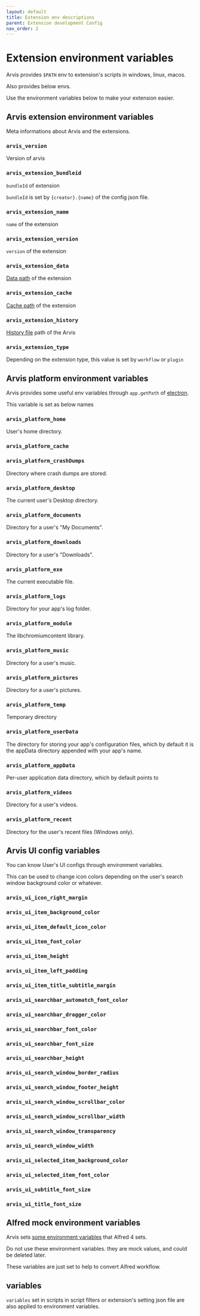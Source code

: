 ```yaml
---
layout: default
title: Extension env descriptions
parent: Extension development Config
nav_order: 2
---
```


# Extension environment variables

Arvis provides `$PATH` env to extension's scripts in windows, linux, macos.

Also provides below envs.

Use the environment variables below to make your extension easier.

## Arvis extension environment variables

Meta informations about Arvis and the extensions.

### `arvis_version`

Version of arvis

### `arvis_extension_bundleid`

`bundleId` of extension

`bundleId` is set by `{creator}.{name}` of the config json file.

### `arvis_extension_name`

`name` of the extension

### `arvis_extension_version`

`version` of the extension

### `arvis_extension_data`

[Data path](./config-file-paths.md) of the extension

### `arvis_extension_cache`

[Cache path](./config-file-paths.md) of the extension

### `arvis_extension_history`

[History file](./history.md) path of the Arvis

### `arvis_extension_type`

Depending on the extension type, this value is set by `workflow` or `plugin`

## Arvis platform environment variables

Arvis provides some useful env variables through `app.getPath` of [electron](https://www.electronjs.org/docs/api/app).

This variable is set as below names

### `arvis_platform_home`

User's home directory.

### `arvis_platform_cache`

### `arvis_platform_crashDumps`

Directory where crash dumps are stored.

### `arvis_platform_desktop`

The current user's Desktop directory.

### `arvis_platform_documents`

Directory for a user's "My Documents".

### `arvis_platform_downloads`

Directory for a user's "Downloads".

### `arvis_platform_exe`

The current executable file.

### `arvis_platform_logs`

Directory for your app's log folder.

### `arvis_platform_module`

The libchromiumcontent library.

### `arvis_platform_music`

Directory for a user's music.

### `arvis_platform_pictures`

Directory for a user's pictures.

### `arvis_platform_temp`

Temporary directory

### `arvis_platform_userData`

The directory for storing your app's configuration files, which by default it is the appData directory appended with your app's name.

### `arvis_platform_appData`

Per-user application data directory, which by default points to

### `arvis_platform_videos`

Directory for a user's videos.

### `arvis_platform_recent`

Directory for the user's recent files (Windows only).

## Arvis UI config variables

You can know User's UI configs through environment variables.

This can be used to change icon colors depending on the user's search window background color or whatever.

### `arvis_ui_icon_right_margin`
### `arvis_ui_item_background_color`
### `arvis_ui_item_default_icon_color`
### `arvis_ui_item_font_color`
### `arvis_ui_item_height`
### `arvis_ui_item_left_padding`
### `arvis_ui_item_title_subtitle_margin`
### `arvis_ui_searchbar_automatch_font_color`
### `arvis_ui_searchbar_dragger_color`
### `arvis_ui_searchbar_font_color`
### `arvis_ui_searchbar_font_size`
### `arvis_ui_searchbar_height`
### `arvis_ui_search_window_border_radius`
### `arvis_ui_search_window_footer_height`
### `arvis_ui_search_window_scrollbar_color`
### `arvis_ui_search_window_scrollbar_width`
### `arvis_ui_search_window_transparency`
### `arvis_ui_search_window_width`
### `arvis_ui_selected_item_background_color`
### `arvis_ui_selected_item_font_color`
### `arvis_ui_subtitle_font_size`
### `arvis_ui_title_font_size`

## Alfred mock environment variables

Arvis sets [some environment variables](https://www.alfredapp.com/help/workflows/script-environment-variables/) that Alfred 4 sets.

Do not use these environment variables. they are mock values, and could be deleted later.

These variables are just set to help to convert Alfred workflow.

## variables

`variables` set in scripts in script filters or extension's setting json file are also applied to environment variables.